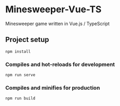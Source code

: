 # Minesweeper-Vue-TS
Minesweeper game written in Vue.js / TypeScript

## Project setup

```
npm install
```

### Compiles and hot-reloads for development

```
npm run serve
```

### Compiles and minifies for production

```
npm run build
```